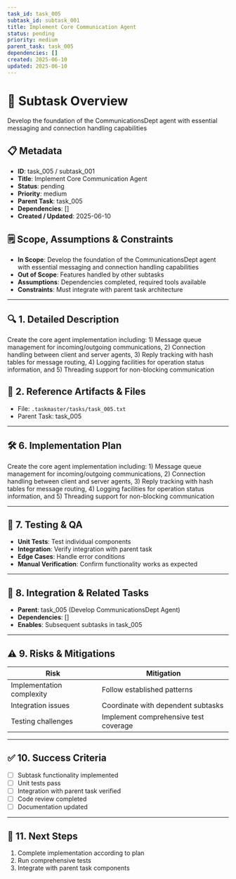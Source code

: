 ```yaml
---
task_id: task_005
subtask_id: subtask_001
title: Implement Core Communication Agent
status: pending
priority: medium
parent_task: task_005
dependencies: []
created: 2025-06-10
updated: 2025-06-10
---
```


# 🎯 Subtask Overview
Develop the foundation of the CommunicationsDept agent with essential messaging and connection handling capabilities

## 📋 Metadata
- **ID**: task_005 / subtask_001
- **Title**: Implement Core Communication Agent
- **Status**: pending
- **Priority**: medium
- **Parent Task**: task_005
- **Dependencies**: []
- **Created / Updated**: 2025-06-10

## 🗒️ Scope, Assumptions & Constraints
- **In Scope**: Develop the foundation of the CommunicationsDept agent with essential messaging and connection handling capabilities
- **Out of Scope**: Features handled by other subtasks
- **Assumptions**: Dependencies completed, required tools available
- **Constraints**: Must integrate with parent task architecture

---

## 🔍 1. Detailed Description
Create the core agent implementation including: 1) Message queue management for incoming/outgoing communications, 2) Connection handling between client and server agents, 3) Reply tracking with hash tables for message routing, 4) Logging facilities for operation status information, and 5) Threading support for non-blocking communication

## 📁 2. Reference Artifacts & Files
- File: `.taskmaster/tasks/task_005.txt`
- Parent Task: task_005

---

## 🛠️ 6. Implementation Plan
Create the core agent implementation including: 1) Message queue management for incoming/outgoing communications, 2) Connection handling between client and server agents, 3) Reply tracking with hash tables for message routing, 4) Logging facilities for operation status information, and 5) Threading support for non-blocking communication

---

## 🧪 7. Testing & QA
- **Unit Tests**: Test individual components
- **Integration**: Verify integration with parent task
- **Edge Cases**: Handle error conditions
- **Manual Verification**: Confirm functionality works as expected

---

## 🔗 8. Integration & Related Tasks
- **Parent**: task_005 (Develop CommunicationsDept Agent)
- **Dependencies**: []
- **Enables**: Subsequent subtasks in task_005

---

## ⚠️ 9. Risks & Mitigations
| Risk | Mitigation |
|------|------------|
| Implementation complexity | Follow established patterns |
| Integration issues | Coordinate with dependent subtasks |
| Testing challenges | Implement comprehensive test coverage |

---

## ✅ 10. Success Criteria
- [ ] Subtask functionality implemented
- [ ] Unit tests pass
- [ ] Integration with parent task verified
- [ ] Code review completed
- [ ] Documentation updated

---

## 🚀 11. Next Steps
1. Complete implementation according to plan
2. Run comprehensive tests
3. Integrate with parent task components
